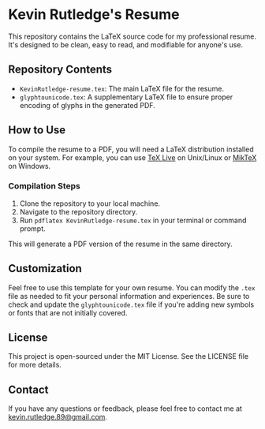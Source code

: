 # Kevin Rutledge's Resume

This repository contains the LaTeX source code for my professional resume. It's designed to be clean, easy to read, and modifiable for anyone's use.

## Repository Contents

- `KevinRutledge-resume.tex`: The main LaTeX file for the resume.
- `glyphtounicode.tex`: A supplementary LaTeX file to ensure proper encoding of glyphs in the generated PDF.

## How to Use

To compile the resume to a PDF, you will need a LaTeX distribution installed on your system. For example, you can use [TeX Live](https://tug.org/texlive/) on Unix/Linux or [MikTeX](https://miktex.org/) on Windows.

### Compilation Steps

1. Clone the repository to your local machine.
2. Navigate to the repository directory.
3. Run `pdflatex KevinRutledge-resume.tex` in your terminal or command prompt.

This will generate a PDF version of the resume in the same directory.

## Customization

Feel free to use this template for your own resume. You can modify the `.tex` file as needed to fit your personal information and experiences. Be sure to check and update the `glyphtounicode.tex` file if you're adding new symbols or fonts that are not initially covered.

## License

This project is open-sourced under the MIT License. See the LICENSE file for more details.

## Contact

If you have any questions or feedback, please feel free to contact me at [kevin.rutledge.89@gmail.com](mailto:kevin.rutledge.89@gmail.com).
